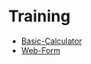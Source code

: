 # Training

* [Basic-Calculator](https://github.com/Parthipan-olt/Training/tree/master/JS/1.Basic-Calculator/src/index.html)
* [Web-Form](https://github.com/Parthipan-olt/Training/tree/master/JS/2.Web-Form/src/index.html)
